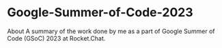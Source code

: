 # Google-Summer-of-Code-2023
About A summary of the work done by me as a part of Google Summer of Code (GSoC) 2023 at Rocket.Chat.
